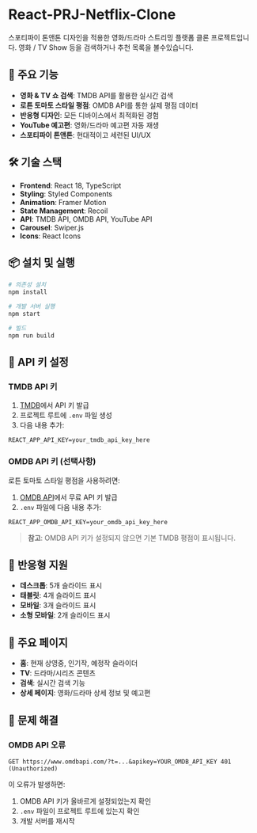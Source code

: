 # React-PRJ-Netflix-Clone

스포티파이 톤앤톤 디자인을 적용한 영화/드라마 스트리밍 플랫폼 클론 프로젝트입니다.
영화 / TV Show 등을 검색하거나 추천 목록을 볼수있습니다.

## 🚀 주요 기능

- **영화 & TV 쇼 검색**: TMDB API를 활용한 실시간 검색
- **로튼 토마토 스타일 평점**: OMDB API를 통한 실제 평점 데이터
- **반응형 디자인**: 모든 디바이스에서 최적화된 경험
- **YouTube 예고편**: 영화/드라마 예고편 자동 재생
- **스포티파이 톤앤톤**: 현대적이고 세련된 UI/UX

## 🛠️ 기술 스택

- **Frontend**: React 18, TypeScript
- **Styling**: Styled Components
- **Animation**: Framer Motion
- **State Management**: Recoil
- **API**: TMDB API, OMDB API, YouTube API
- **Carousel**: Swiper.js
- **Icons**: React Icons

## 📦 설치 및 실행

```bash
# 의존성 설치
npm install

# 개발 서버 실행
npm start

# 빌드
npm run build
```

## 🔑 API 키 설정

### TMDB API 키

1. [TMDB](https://www.themoviedb.org/settings/api)에서 API 키 발급
2. 프로젝트 루트에 `.env` 파일 생성
3. 다음 내용 추가:

```
REACT_APP_API_KEY=your_tmdb_api_key_here
```

### OMDB API 키 (선택사항)

로튼 토마토 스타일 평점을 사용하려면:

1. [OMDB API](http://www.omdbapi.com/)에서 무료 API 키 발급
2. `.env` 파일에 다음 내용 추가:

```
REACT_APP_OMDB_API_KEY=your_omdb_api_key_here
```

> **참고**: OMDB API 키가 설정되지 않으면 기본 TMDB 평점이 표시됩니다.

## 📱 반응형 지원

- **데스크톱**: 5개 슬라이드 표시
- **태블릿**: 4개 슬라이드 표시
- **모바일**: 3개 슬라이드 표시
- **소형 모바일**: 2개 슬라이드 표시

## 🎯 주요 페이지

- **홈**: 현재 상영중, 인기작, 예정작 슬라이더
- **TV**: 드라마/시리즈 콘텐츠
- **검색**: 실시간 검색 기능
- **상세 페이지**: 영화/드라마 상세 정보 및 예고편

## 🔧 문제 해결

### OMDB API 오류

```
GET https://www.omdbapi.com/?t=...&apikey=YOUR_OMDB_API_KEY 401 (Unauthorized)
```

이 오류가 발생하면:

1. OMDB API 키가 올바르게 설정되었는지 확인
2. `.env` 파일이 프로젝트 루트에 있는지 확인
3. 개발 서버를 재시작
